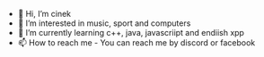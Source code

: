 - 👋 Hi, I’m cinek
- 👀 I’m interested in music, sport and computers
- 🌱 I’m currently learning c++, java, javascriipt and endiish xpp
- 📫 How to reach me - You can reach me by discord or facebook

<!---
cinek47/cinek47 is a ✨ special ✨ repository because its `README.md` (this file) appears on your GitHub profile.
You can click the Preview link to take a look at your changes.
--->
